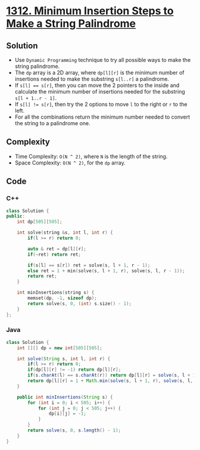 # [1312. Minimum Insertion Steps to Make a String Palindrome](https://leetcode.com/problems/minimum-insertion-steps-to-make-a-string-palindrome/)

## Solution
- Use `Dynamic Programming` technique to try all possible ways to make the string palindrome.
- The `dp` array is a 2D array, where `dp[l][r]` is the minimum number of insertions needed to make the substring `s[l..r]` a palindrome.
- If `s[l] == s[r]`, then you can move the 2 pointers to the inside and calculate the minimum number of insertions needed for the substring `s[l + 1..r - 1]`.
- If `s[l] != s[r]`, then try the 2 options to move `l` to the right or `r` to the left.
- For all the combinations return the minimum number needed to convert the string to a palindrome one.
## Complexity
- Time Complexity: `O(N ^ 2)`, where `N` is the length of the string.
- Space Complexity: `O(N ^ 2)`, for the `dp` array.

## Code
### C++
```cpp
class Solution {
public:
    int dp[505][505];

    int solve(string &s, int l, int r) {
        if(l >= r) return 0;

        auto & ret = dp[l][r];
        if(~ret) return ret;

        if(s[l] == s[r]) ret = solve(s, l + 1, r - 1);
        else ret = 1 + min(solve(s, l + 1, r), solve(s, l, r - 1));
        return ret;
    }

    int minInsertions(string s) {
        memset(dp, -1, sizeof dp);
        return solve(s, 0, (int) s.size() - 1);
    }
};
```

### Java
```java
class Solution {
    int [][] dp = new int[505][505];

    int solve(String s, int l, int r) {
        if(l >= r) return 0;
        if(dp[l][r] != -1) return dp[l][r];
        if(s.charAt(l) == s.charAt(r)) return dp[l][r] = solve(s, l + 1, r - 1);
        return dp[l][r] = 1 + Math.min(solve(s, l + 1, r), solve(s, l, r - 1));
    }

    public int minInsertions(String s) {
        for (int i = 0; i < 505; i++) {
            for (int j = 0; j < 505; j++) {
                dp[i][j] = -1;
            }
        }
        return solve(s, 0, s.length() - 1);
    }
}
```

